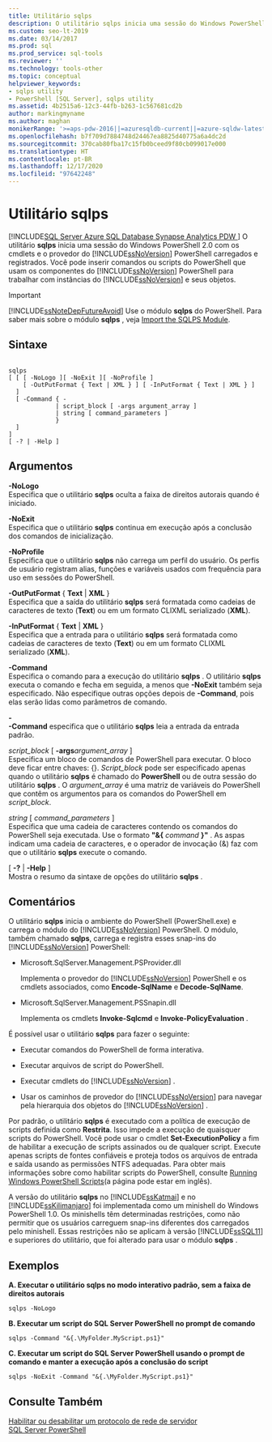 ```yaml
---
title: Utilitário sqlps
description: O utilitário sqlps inicia uma sessão do Windows PowerShell 2.0 com os cmdlets e o provedor do SQL Server PowerShell carregados e registrados.
ms.custom: seo-lt-2019
ms.date: 03/14/2017
ms.prod: sql
ms.prod_service: sql-tools
ms.reviewer: ''
ms.technology: tools-other
ms.topic: conceptual
helpviewer_keywords:
- sqlps utility
- PowerShell [SQL Server], sqlps utility
ms.assetid: 4b2515a6-12c3-44fb-b263-1c567681cd2b
author: markingmyname
ms.author: maghan
monikerRange: '>=aps-pdw-2016||=azuresqldb-current||=azure-sqldw-latest||>=sql-server-2016||>=sql-server-linux-2017'
ms.openlocfilehash: b7f709d7884748d24467ea8825d40775a6a4dc2d
ms.sourcegitcommit: 370cab80fba17c15fb0bceed9f80cb099017e000
ms.translationtype: HT
ms.contentlocale: pt-BR
ms.lasthandoff: 12/17/2020
ms.locfileid: "97642248"
---
```

# <a name="sqlps-utility"></a>Utilitário sqlps
[!INCLUDE[SQL Server Azure SQL Database Synapse Analytics PDW ](../includes/applies-to-version/sql-asdb-asdbmi-asa-pdw.md)]
  O utilitário **sqlps** inicia uma sessão do Windows PowerShell 2.0 com os cmdlets e o provedor do [!INCLUDE[ssNoVersion](../includes/ssnoversion-md.md)] PowerShell carregados e registrados. Você pode inserir comandos ou scripts do PowerShell que usam os componentes do [!INCLUDE[ssNoVersion](../includes/ssnoversion-md.md)] PowerShell para trabalhar com instâncias do [!INCLUDE[ssNoVersion](../includes/ssnoversion-md.md)] e seus objetos.  
  
> [!IMPORTANT]  
>  [!INCLUDE[ssNoteDepFutureAvoid](../includes/ssnotedepfutureavoid-md.md)] Use o módulo **sqlps** do PowerShell. Para saber mais sobre o módulo **sqlps** , veja [Import the SQLPS Module](../powershell/download-sql-server-ps-module.md).  
  
## <a name="syntax"></a>Sintaxe  
  
```  
  
sqlps   
[ [ [ -NoLogo ][ -NoExit ][ -NoProfile ]  
    [ -OutPutFormat { Text | XML } ] [ -InPutFormat { Text | XML } ]  
  ]  
  [ -Command { -  
             | script_block [ -args argument_array ]  
             | string [ command_parameters ]  
             }  
  ]  
]  
[ -? | -Help ]  
```  
  
## <a name="arguments"></a>Argumentos  
 **-NoLogo**  
 Especifica que o utilitário **sqlps** oculta a faixa de direitos autorais quando é iniciado.  
  
 **-NoExit**  
 Especifica que o utilitário **sqlps** continua em execução após a conclusão dos comandos de inicialização.  
  
 **-NoProfile**  
 Especifica que o utilitário **sqlps** não carrega um perfil do usuário. Os perfis de usuário registram alias, funções e variáveis usados com frequência para uso em sessões do PowerShell.  
  
 **-OutPutFormat** { **Text** | **XML** }  
 Especifica que a saída do utilitário **sqlps** será formatada como cadeias de caracteres de texto (**Text**) ou em um formato CLIXML serializado (**XML**).  
  
 **-InPutFormat** { **Text** | **XML** }  
 Especifica que a entrada para o utilitário **sqlps** será formatada como cadeias de caracteres de texto (**Text**) ou em um formato CLIXML serializado (**XML**).  
  
 **-Command**  
 Especifica o comando para a execução do utilitário **sqlps** . O utilitário **sqlps** executa o comando e fecha em seguida, a menos que **-NoExit** também seja especificado. Não especifique outras opções depois de **-Command**, pois elas serão lidas como parâmetros de comando.  
  
 **-**  
 **-Command** especifica que o utilitário **sqlps** leia a entrada da entrada padrão.  
  
 *script_block* [ **-args**_argument\_array_ ]  
 Especifica um bloco de comandos de PowerShell para executar. O bloco deve ficar entre chaves: {}. *Script_block* pode ser especificado apenas quando o utilitário **sqlps** é chamado do **PowerShell** ou de outra sessão do utilitário **sqlps** . O *argument_array* é uma matriz de variáveis do PowerShell que contêm os argumentos para os comandos do PowerShell em *script_block*.  
  
 *string* [ *command_parameters* ]  
 Especifica que uma cadeia de caracteres contendo os comandos do PowerShell seja executada. Use o formato **"&{** _command_ **}"** . As aspas indicam uma cadeia de caracteres, e o operador de invocação (&) faz com que o utilitário **sqlps** execute o comando.  
  
 [ **-?** |  **-Help** ]  
 Mostra o resumo da sintaxe de opções do utilitário **sqlps** .  
  
## <a name="remarks"></a>Comentários  
 O utilitário **sqlps** inicia o ambiente do PowerShell (PowerShell.exe) e carrega o módulo do [!INCLUDE[ssNoVersion](../includes/ssnoversion-md.md)] PowerShell. O módulo, também chamado **sqlps**, carrega e registra esses snap-ins do [!INCLUDE[ssNoVersion](../includes/ssnoversion-md.md)] PowerShell:  
  
-   Microsoft.SqlServer.Management.PSProvider.dll  
  
     Implementa o provedor do [!INCLUDE[ssNoVersion](../includes/ssnoversion-md.md)] PowerShell e os cmdlets associados, como **Encode-SqlName** e **Decode-SqlName**.  
  
-   Microsoft.SqlServer.Management.PSSnapin.dll  
  
     Implementa os cmdlets **Invoke-Sqlcmd** e **Invoke-PolicyEvaluation** .  
  
 É possível usar o utilitário **sqlps** para fazer o seguinte:  
  
-   Executar comandos do PowerShell de forma interativa.  
  
-   Executar arquivos de script do PowerShell.  
  
-   Executar cmdlets do [!INCLUDE[ssNoVersion](../includes/ssnoversion-md.md)] .  
  
-   Usar os caminhos de provedor do [!INCLUDE[ssNoVersion](../includes/ssnoversion-md.md)] para navegar pela hierarquia dos objetos do [!INCLUDE[ssNoVersion](../includes/ssnoversion-md.md)] .  
  
 Por padrão, o utilitário **sqlps** é executado com a política de execução de scripts definida como **Restrita**. Isso impede a execução de quaisquer scripts do PowerShell. Você pode usar o cmdlet **Set-ExecutionPolicy** a fim de habilitar a execução de scripts assinados ou de qualquer script. Execute apenas scripts de fontes confiáveis e proteja todos os arquivos de entrada e saída usando as permissões NTFS adequadas. Para obter mais informações sobre como habilitar scripts do PowerShell, consulte [Running Windows PowerShell Scripts](/previous-versions/system-center/virtual-machine-manager-2008-r2/cc917925(v=technet.10))(a página pode estar em inglês).  
  
 A versão do utilitário **sqlps** no [!INCLUDE[ssKatmai](../includes/sskatmai-md.md)] e no [!INCLUDE[ssKilimanjaro](../includes/sskilimanjaro-md.md)] foi implementada como um minishell do Windows PowerShell 1.0. Os minishells têm determinadas restrições, como não permitir que os usuários carreguem snap-ins diferentes dos carregados pelo minishell. Essas restrições não se aplicam à versão [!INCLUDE[ssSQL11](../includes/sssql11-md.md)] e superiores do utilitário, que foi alterado para usar o módulo **sqlps** .  
  
## <a name="examples"></a>Exemplos  
 **A. Executar o utilitário sqlps no modo interativo padrão, sem a faixa de direitos autorais**  
  
```  
sqlps -NoLogo  
```  
  
 **B. Executar um script do SQL Server PowerShell no prompt de comando**  
  
```  
sqlps -Command "&{.\MyFolder.MyScript.ps1}"  
```  
  
 **C. Executar um script do SQL Server PowerShell usando o prompt de comando e manter a execução após a conclusão do script**  
  
```  
sqlps -NoExit -Command "&{.\MyFolder.MyScript.ps1}"  
```  
  
## <a name="see-also"></a>Consulte Também  
 [Habilitar ou desabilitar um protocolo de rede de servidor](../database-engine/configure-windows/enable-or-disable-a-server-network-protocol.md)   
 [SQL Server PowerShell](../powershell/sql-server-powershell.md)  
  
